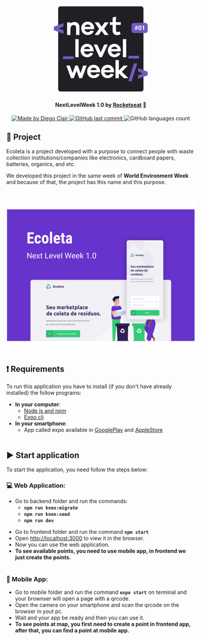 <h1 align="center">
    <img alt="NextLevelWeek" title="#NextLevelWeek" src=".github/logo.svg" width="250px" />
</h1>

<h4 align="center"> 
	NextLevelWeek 1.0 by
   <a href="https://rocketseat.com.br/">Rocketseat</a> 🚀
</h4>

<p align="center">

   <a href="https://www.linkedin.com/in/diegoclair/">
      <img alt="Made by Diego Clair" src="https://img.shields.io/badge/Made%20by-Diego%20Clair-informational">
   </a>

   <a href="https://github.com/diegoclair/next-level-week/commits/master">
    <img alt="GitHub last commit" src="https://img.shields.io/github/last-commit/diegoclair/next-level-week?label=Last%20commit">
  </a>

   <img alt="GitHub languages count" src="https://img.shields.io/github/languages/count/diegoclair/next-level-week">
  
</p>

## 📝 Project
Ecoleta is a project developed with a purpose to connect people with waste collection institutions/companies like electronics, cardboard papers, batteries, organics, and etc.  

We developed this project in the same week of <b>World Environment Week</b> and because of that, the project has this name and this purpose.  


<h1 align="center">
    <img alt="Example" title="Example" src=".github/capa.svg" width="500px" />
</h1>

## ❗ Requirements
To run this application you have to install (if you don't have already installed) the follow programs:
* <b>In your computer</b>:
   * [Node js and npm](https://nodejs.org/en/download/)
   * [Expo cli](https://expo.io/tools#cli)
* <b>In your smartphone</b>:
   * App called expo available in [GooglePlay](https://play.google.com/store/apps/details?id=host.exp.exponent) and [AppleStore](https://apps.apple.com/br/app/expo-client/id982107779)
<br></br>
## ▶️ Start application
To start the application, you need follow the steps below:  
### 💻 Web Application:  
   * Go to backend folder and run the commands:
      * <b>```npm run knex:migrate```</b>
      * <b>```npm run knex:seed```</b>
      * <b>```npm run dev```</b>
   - Go to frontend folder and run the command <b>```npm start```</b>
   - Open [http://localhost:3000](http://localhost:3000) to view it in the browser.
   - Now you can use the web application.
   - <b>To see available points, you need to use mobile app, in frontend we just create the points.</b>
<br></br>
### 📱 Mobile App:
   - Go to mobile folder and run the command <b>```expo start```</b> on terminal and your brownser will open a page with a qrcode.
   - Open the camera on your smartphone and scan the qrcode on the browser in yout pc.
   - Wait and your app be ready and then you can use it.
   - <b>To see points at map, you first need to create a point in frontend app, after that, you can find a point at mobile app.</b>
   


